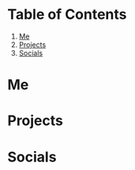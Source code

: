 
# Table of Contents

1.  [Me](#orgb893a00)
2.  [Projects](#orgf9d9f80)
3.  [Socials](#org34a7f45)


<a id="orgb893a00"></a>

# Me


<a id="orgf9d9f80"></a>

# Projects


<a id="org34a7f45"></a>

# Socials

